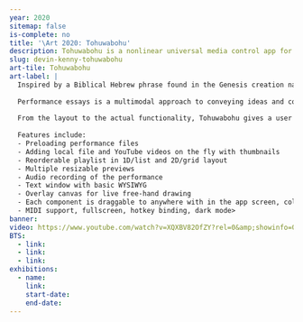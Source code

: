 ```yaml
---
year: 2020
sitemap: false
is-complete: no
title: '\Art 2020: Tohuwabohu'
description: Tohuwabohu is a nonlinear universal media control app for live performances.
slug: devin-kenny-tohuwabohu
art-tile: Tohuwabohu
art-label: |
  Inspired by a Biblical Hebrew phrase found in the Genesis creation narrative that describes the condition of the earth immediately before the creation of light, often interpreted as "without form, and void", Tohuwabohu is a nonlinear universal media control app for live performances developed in React.js and Electron.
  
  Performance essays is a multimodal approach to conveying ideas and concepts to an audience by taking advantage of the many avenues of perception by humans. When we see the media we must ask how we believe we can interact with it. How do we connect, modify, and layer different media types? How do these interactions extend into the physical space? How do we generalize an all-media "instrument"?
  
  From the layout to the actual functionality, Tohuwabohu gives a user much flexibility to do whatever they want instead of predefining everything. A bit of chaotic energy at first, maybe you don't know what this button does, or where the window went (as everything is movable); but as you get a hang of it, it becomes a good partner of yours.
  
  Features include:
  - Preloading performance files
  - Adding local file and YouTube videos on the fly with thumbnails
  - Reorderable playlist in 1D/list and 2D/grid layout
  - Multiple resizable previews
  - Audio recording of the performance
  - Text window with basic WYSIWYG
  - Overlay canvas for live free-hand drawing
  - Each component is draggable to anywhere with in the app screen, collapsable anytime
  - MIDI support, fullscreen, hotkey binding, dark mode>
banner:
video: https://www.youtube.com/watch?v=XQXBV82OfZY?rel=0&amp;showinfo=0
BTS:
  - link:
  - link:
  - link:
exhibitions:
  - name:
    link:
    start-date:
    end-date:
---
```

